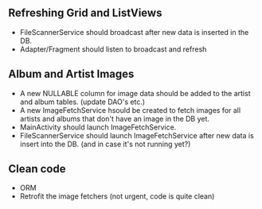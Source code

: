Refreshing Grid and ListViews
--
* FileScannerService should broadcast after new data is inserted in the DB.
* Adapter/Fragment should listen to broadcast and refresh

Album and Artist Images
--
* A new NULLABLE column for image data should be added to the artist and
  album tables. (update DAO's etc.)
* A new ImageFetchService hsould be created to fetch images for all artists
  and albums that don't have an image in the DB yet.
* MainActivity should launch ImageFetchService.
* FileScannerService should launch ImageFetchService after new data is
  insert into the DB. (and in case it's not running yet?)

Clean code
--
* ORM
* Retrofit the image fetchers (not urgent, code is quite clean)
